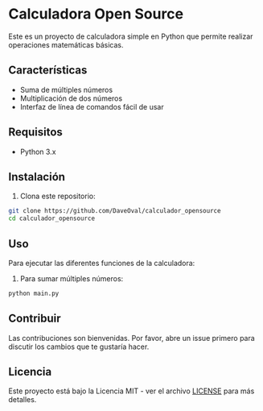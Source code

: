 # Calculadora Open Source

Este es un proyecto de calculadora simple en Python que permite realizar operaciones matemáticas básicas.

## Características

- Suma de múltiples números
- Multiplicación de dos números
- Interfaz de línea de comandos fácil de usar

## Requisitos

- Python 3.x

## Instalación

1. Clona este repositorio:
```bash
git clone https://github.com/DaveOval/calculador_opensource
cd calculador_opensource
```

## Uso

Para ejecutar las diferentes funciones de la calculadora:

1. Para sumar múltiples números:
```bash
python main.py
```


## Contribuir

Las contribuciones son bienvenidas. Por favor, abre un issue primero para discutir los cambios que te gustaría hacer.

## Licencia

Este proyecto está bajo la Licencia MIT - ver el archivo [LICENSE](LICENSE) para más detalles. 